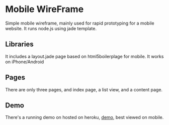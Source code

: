 # Mobile WireFrame

Simple mobile wireframe, mainly used for rapid prototyping for a mobile website. It runs node.js using jade template.

## Libraries
It includes a layout.jade page based on html5boilerplage for mobile. It works on iPhone/Android

## Pages
There are only three pages, and index page, a list view, and a content page.

## Demo

There's a running demo on hosted on heroku, [demo](http://growing-window-514.herokuapp.com/ "demo"), best viewed on mobile.
